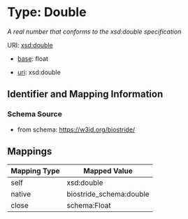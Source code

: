 # Type: Double 




_A real number that conforms to the xsd:double specification_



URI: [xsd:double](http://www.w3.org/2001/XMLSchema#double)

* [base](https://w3id.org/linkml/base): float

* [uri](https://w3id.org/linkml/uri): xsd:double








## Identifier and Mapping Information






### Schema Source


* from schema: https://w3id.org/biostride/




## Mappings

| Mapping Type | Mapped Value |
| ---  | ---  |
| self | xsd:double |
| native | biostride_schema:double |
| close | schema:Float |


